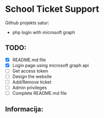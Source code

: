 # School Ticket Support

Github projekts satur:
- php login with microsoft graph

## TODO:
- [x] README.md file
- [x] Login page using microsoft graph api
- [ ] Get access token
- [ ] Design the website
- [ ] Add/Remove ticket
- [ ] Admin privileges  
- [ ] Complete README.md file

## Informacija:
